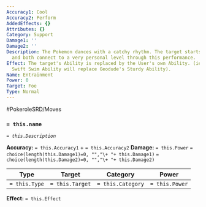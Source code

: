 ```yaml
---
Accuracy1: Cool
Accuracy2: Perform
AddedEffects: {}
Attributes: {}
Category: Support
Damage1: ''
Damage2: ''
Description: The Pokemon dances with a catchy rhythm. The target starts dancing too
  and both connect to a very personal level through this performance.
Effect: The target's Ability is replaced by the User's own Ability. (ie. Luvdiscs's
  Swift Swim Ability will replace Geodude's Sturdy Ability).
Name: Entrainment
Power: 0
Target: Foe
Type: Normal
---
```


#PokeroleSRD/Moves

### `= this.name`
*`= this.Description`*

**Accuracy:** `= this.Accuracy1` + `= this.Accuracy2`
**Damage:** `= this.Power` `= choice(length(this.Damage1)=0, "","\+ "+ this.Damage1)` `= choice(length(this.Damage2)=0, "","\+ "+ this.Damage2)`

| Type          | Target          | Category          | Power          |
| ------------- | --------------- | ----------------  | -------------- |
| `= this.Type` | `= this.Target` | `= this.Category` | `= this.Power` | 

**Effect:** `= this.Effect`